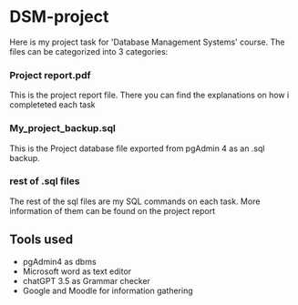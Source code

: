 # DSM-project
Here is my project task for 'Database Management Systems' course. The files can be categorized into 3 categories:

### Project report.pdf
This is the project report file. There you can find the explanations on how i completeted each task

### My_project_backup.sql
This is the Project database file exported from pgAdmin 4 as an .sql backup.

### rest of .sql files
The rest of the sql files are my SQL commands on each task. More information of them can be found on the project report


## Tools used
- pgAdmin4 as dbms
- Microsoft word as text editor
- chatGPT 3.5 as Grammar checker
- Google and Moodle for information gathering
